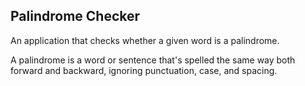 ## Palindrome Checker

An application that checks whether a given word is a palindrome.

A palindrome is a word or sentence that's spelled the same way both forward and backward, ignoring punctuation, case, and spacing.
